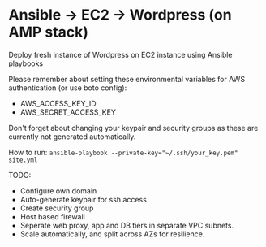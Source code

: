 # Ansible -> EC2 -> Wordpress (on AMP stack)
Deploy fresh instance of Wordpress on EC2 instance using Ansible playbooks

Please remember about setting these environmental variables for AWS authentication (or use boto config):
* AWS_ACCESS_KEY_ID
* AWS_SECRET_ACCESS_KEY
 
Don't forget about changing your keypair and security groups as these are currently not generated automatically. 

How to run: ```ansible-playbook --private-key="~/.ssh/your_key.pem" site.yml ```

TODO:
* Configure own domain
* Auto-generate keypair for ssh access
* Create security group
* Host based firewall
* Seperate web proxy, app and DB tiers in separate VPC subnets.
* Scale automatically, and split across AZs for resilience.
